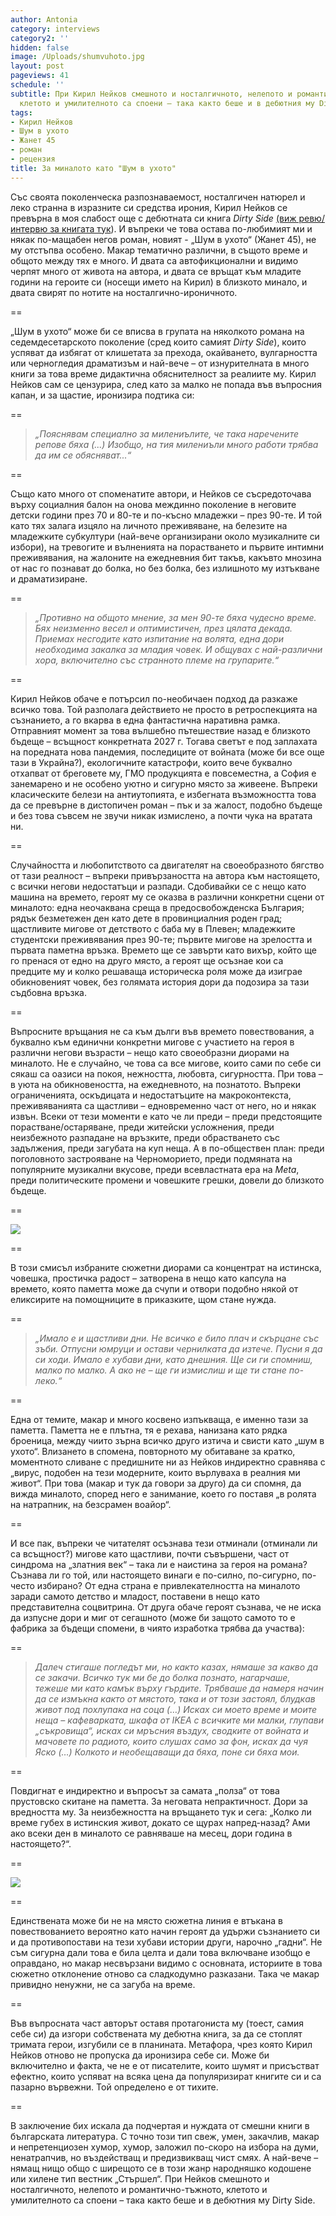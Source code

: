 ```yaml
---
author: Antonia
category: interviews
category2: ''
hidden: false
image: /Uploads/shumvuhoto.jpg
layout: post
pageviews: 41
schedule: ''
subtitle: При Кирил Нейков смешното и носталгичното, нелепото и романтично-тъжното,
  клетото и умилителното са споени – така както беше и в дебютния му Dirty Side
tags:
- Кирил Нейков
- Шум в ухото
- Жанет 45
- роман
- рецензия
title: За миналото като "Шум в ухото"
---
```


Със своята поколенческа разпознаваемост, носталгичен натюрел и леко странна в изразните си средства ирония, Кирил Нейков се превърна в моя слабост още с дебютната си книга *Dirty Side* [(виж ревю/интервю за книгата тук](https://literaturnirazgovori.com/interviews/2022/03/29/07-49-%D0%BA%D0%B8%D1%80%D0%B8%D0%BB-%D0%BD%D0%B5%D0%B9%D0%BA%D0%BE%D0%B2-%D0%B7%D0%B0-dirty-side-%D0%B2%D1%80%D0%B5%D0%BC%D0%B5%D1%82%D0%BE-%D0%BD%D0%B5-%D0%B5-%D0%B2%D1%80%D0%B0%D0%B3-%D1%85%D0%B0%D1%80%D0%B5%D1%81%D0%B2%D0%B0%D0%BC-%D1%82%D0%BE%D0%B7%D0%B8-%D0%BF%D1%80%D0%BE%D1%86%D0%B5%D1%81-%D0%BD%D0%B0-%D0%B4%D0%B5%D1%81%D1%82%D1%80%D1%83%D0%BA%D1%82%D0%B8%D0%B2%D0%BD%D0%BE-%D0%BE%D0%B1%D0%BD%D0%BE%D0%B2%D0%BB%D0%B5%D0%BD%D0%B8%D0%B5.html)). И въпреки че това остава по-любимият ми и някак по-мащабен негов роман, новият - „Шум в ухото“ (Жанет 45), не му отстъпва особено. Макар тематично различни, в същото време и общото между тях е много. И двата са автофикционални и видимо черпят много от живота на автора, и двата се връщат към младите години на героите си (носещи името на Кирил) в близкото минало, и двата свирят по нотите на   носталгично-ироничното.

\==

„Шум в ухото“ може би се вписва в групата на няколкото романа на седемдесетарското поколение (сред които самият *Dirty Side*), които успяват да избягат от клишетата за прехода, окайването, вулгарността или черногледия драматизъм и най-вече – от изнурителната в много книги за това време дидактична обяснителност за реалиите му. Кирил Нейков сам се цензурира, след като за малко не попада във въпросния капан, и за щастие, иронизира подтика си:

\==

> *„Пояснявам специално за милениълите, че така наречените репове бяха (...) Изобщо, на тия милениъли много работи трябва да им се обясняват...“*

\==

Също като много от споменатите автори, и Нейков се съсредоточава върху социалния балон на онова междинно поколение в неговите детски години през 70 и 80-те и по-късно младежки – през 90-те. И той като тях залага изцяло на личното преживяване, на белезите на младежките субкултури (най-вече организирани около музикалните си избори), на тревогите и вълненията на порастването и първите интимни преживявания, на жалоните на ежедневния бит такъв, какъвто мнозина от нас го познават до болка, но без болка, без излишното му изтъкване и драматизиране. 

\==

> *„Противно на общото мнение, за мен 90-те бяха чудесно време. Бях неизменно весел и оптимистичен, през цялата декада. Приемах несгодите като изпитание на волята, една дори необходима закалка за младия човек. И общувах с най-различни хора, включително със странното племе на групарите.“*

\==

Кирил Нейков обаче е потърсил по-необичаен подход да разкаже всичко това. Той разполага действието не просто в ретроспекцията на съзнанието, а го вкарва в една фантастична наративна рамка. Отправният момент за това вълшебно пътешествие назад e близкото бъдеще – всъщност конкретната 2027 г. Тогава светът е под заплахата на поредната нова пандемия, последиците от войната (може би все още тази в Украйна?), екологичните катастрофи, които вече буквално отхапват от бреговете му, ГМО продукцията е повсеместна, а София е занемарено и не особено уютно и сигурно място за живеене. Въпреки класическите белези на антиутопията, е избегната възможността това да се превърне в дистопичен роман – пък и за жалост, подобно бъдеще и без това съвсем не звучи никак измислено, а почти чука на вратата ни. 

\==

Случайността и любопитството са двигателят на своеобразното бягство от тази реалност – въпреки привързаността на автора към настоящето, с всички негови недостатъци и разпади. Сдобивайки се с нещо като машина на времето, героят му се оказва в различни конкретни сцени от миналото: една неочаквана среща в предосвобожденска България; рядък безметежен ден като дете в провинциалния роден град; щастливите мигове от детството с баба му в Плевен; младежките студентски преживявания през 90-те; първите мигове на зрелостта и първата паметна връзка. Времето ще се завърти като вихър, който ще го пренася от едно на друго място, а героят ще осъзнае кои са предците му и колко решаваща историческа роля може да изиграе обикновеният човек, без голямата история дори да подозира за тази съдбовна връзка. 

\==

Въпросните връщания не са към дълги във времето повествования, а буквално към единични конкретни мигове с участието на героя в различни негови възрасти – нещо като своеобразни диорами на миналото. Не е случайно, че това са все мигове, които сами по себе си сякаш са оазиси на покоя, нежността, любовта, сигурността. При това – в уюта на обикновеността, на ежедневното, на познатото. Въпреки ограниченията, оскъдицата и недостатъците на макроконтекста, преживяванията са щастливи – едновременно част от него, но и някак извън. Всеки от тези моменти е като че ли преди – преди предстоящите порастване/остаряване, преди житейски усложнения, преди неизбежното разпадане на връзките, преди обрастването със задължения, преди загубата на куп неща. А в по-обществен план: преди поголовното застрояване на Черноморието, преди подмяната на популярните музикални вкусове, преди всевластната ера на *Meta*, преди политическите промени и човешките грешки, довели до близкото бъдеще. 

\==

![](/Uploads/kirilneykov.jpg)

\==

В този смисъл избраните сюжетни диорами са концентрат на истинска, човешка, простичка радост – затворена в нещо като капсула на времето, която паметта може да счупи и отвори подобно някой от еликсирите на помощниците в приказките, щом стане нужда. 

\==

> *„Имало е и щастливи дни. Не всичко е било плач и скърцане със зъби. Отпусни юмруци и остави чернилката да изтече. Пусни я да си ходи. Имало е хубави дни, като днешния. Ще си ги спомниш, малко по малко. А ако не – ще ги измислиш и ще ти стане по-леко.“*

\==

Една от темите, макар и много косвено изпъкваща, е именно тази за паметта. Паметта не е плътна, тя е рехава, нанизана като рядка броеница, между чиито зърна всичко друго изтича и свисти като „шум в ухото“. Влизането в спомена, повторното му обитаване за кратко, моментното сливане с предишните ни аз Нейков индиректно сравнява с „вирус, подобен на тези модерните, които върлуваха в реалния ми живот“. При това (макар и тук да говори за друго) да си спомня, да вижда миналото, според него е занимание, което го поставя „в ролята на натрапник, на безсрамен воайор“. 

\==

И все пак, въпреки че читателят осъзнава тези отминали (отминали ли са всъщност?) мигове като щастливи, почти съвършени, част от синдрома на „златния век“ – така ли е наистина за героя на романа? Съзнава ли го той, или настоящето винаги е по-силно, по-сигурно, по-често избирано? От една страна е привлекателността на миналото заради самото детство и младост, поставени в нещо като представителна соцвитрина. От друга обаче героят съзнава, че не иска да изпусне дори и миг от сегашното (може би защото самото то е фабрика за бъдещи спомени, в чиято изработка трябва да участва):

\==

> *Далеч стигаше погледът ми, но както казах, нямаше за какво да се закачи. Всичко тук ми бе до болка познато, нагарчаше, тежеше ми като камък върху гърдите. Трябваше да намеря начин да се измъкна както от мястото, така и от този застоял, блудкав живот под похлупака на соца (…) Исках си моето време и моите неща – кафеварката, шкафа от IKEA с всичките ми малки, глупави „съкровища“, исках си мръсния въздух, сводките от войната и мачовете по радиото, които слушах само за фон, исках да чуя Яско (…) Колкото и необещаващи да бяха, поне си бяха мои.*

\==

Повдигнат е индиректно и въпросът за самата „полза“ от това прустовско скитане на паметта. За неговата непрактичност. Дори за вредността му. За неизбежността на връщането тук и сега: „Колко ли време губех в истинския живот, докато се щурах напред-назад? Ами ако всеки ден в миналото се равняваше на месец, дори година в настоящето?“.

\==

![](/Uploads/dirty-side.jpg)

\==

Единствената може би не на място сюжетна линия е втъкана в повествованието вероятно като начин героят да удържи съзнанието си и да противопостави на тези хубави истории други, нарочно „гадни“. Не съм сигурна дали това е била целта и дали това включване изобщо е оправдано, но макар несвързани видимо с основната, историите в това сюжетно отклонение отново са сладкодумно разказани. Така че макар привидно ненужни, не са загуба на време. 

\==

Във въпросната част авторът оставя протагониста му (тоест, самия себе си) да изгори собствената му дебютна книга, за да се стоплят тримата герои, изгубили се в планината. Метафора, чрез която Кирил Нейков отново не пропуска да иронизира себе си. Може би включително и факта, че не е от писателите, които шумят и присъстват ефектно, които успяват на всяка цена да популяризират книгите си и са пазарно вървежни. Той определено е от тихите.  

\==

В заключение бих искала да подчертая и нуждата от смешни книги в българската литература. С точно този тип свеж, умен, закачлив, макар и непретенциозен хумор, хумор, заложил по-скоро на избора на думи, ненатрапчив, но въздействащ и предизвикващ чист смях. А най-вече – нямащ нищо общо с ширещото се в този жанр народняшко кодошене или хилене тип вестник „Стършел“. При Нейков смешното и носталгичното, нелепото и романтично-тъжното, клетото и умилителното са споени –  така както беше и в дебютния му Dirty Side.